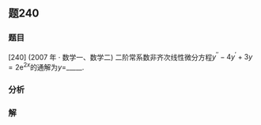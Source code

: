 ## 题240
### 题目
[240] (2007 年 · 数学一、数学二) 二阶常系数非齐次线性微分方程${y}^{\prime \prime } - 4{y}^{\prime } + {3y} = 2{\mathrm{e}}^{2x}$的通解为$y =$_____.
### 分析

### 解